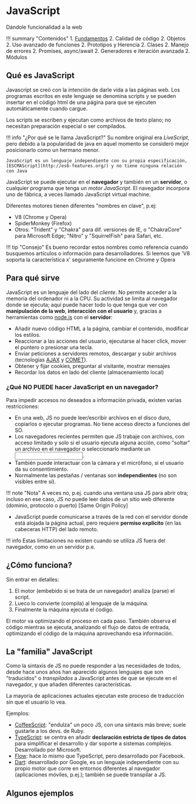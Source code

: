 # JavaScript
Dándole funcionalidad a la web

!!! summary "Contenidos"
    1. [Fundamentos](./fundamentos.md)
    2. Calidad de código
    2. Objetos
    2. Uso avanzado de funciones
    2. Prototipos y Herencia
    2. Clases
    2. Manejo de errores
    2. Promises, async/await
    2. Generadores e iteración avanzada
    2. Módulos

## Qué es JavaScript
Javascript se creó con la intención de darle vida a las páginas web. Los programas escritos en este lenguaje se denomina scripts y se pueden insertar en el código html de una página para que se ejecuten automáticamente cuando cargue.

Los scripts se escriben y ejecutan como archivos de texto plano; no necesitan preparación especial o ser compilados.

!!! info "¿Por qué se le llama JavaScript?"
    Su nombre original era _LiveScript_, pero debido a la popularidad de java en aquel momento se consideró mejor posicionarlo como un hermano menor.

    JavaScript es un lenguaje independiente con su propia especificación, [ESCMAScript](http://es6-features.org/) y no tiene ninguna relación con Java

JavaScript se puede ejecutar en el **navegador** y también en un **servidor**, o cualquier programa que tenga un _motor JavaScript_. El navegador incorpora uno de fábrica, a veces llamado JavaScript virtual machine.

Diferentes motores tienen diferentes "nombres en clave", p.ej:

- V8 (Chrome y Opera)
- SpiderMonkey (Firefox)
- Otros: "Trident" y "Chakra" para dif. versiones de IE, o "ChakraCore" para Microsoft Edge; "Nitro" y "SquirrelFish" para Safari, etc.

!!! tip "Consejo"
    Es bueno recordar estos nombres como referencia cuando busquemos artículos o información para desarrolladores. Si leemos que 'V8 soporta la característica x' seguramente funcione en Chrome y Opera

## Para qué sirve

JavaScript es un lenguaje del lado del _cliente_. No permite acceder a la memoria del ordenador ni a la CPU. Su actividad se limita al navegador donde se ejecuta; aquí puede hacer todo lo que tenga que ver con **manipulación de la web**, **interacción con el usuario** y, gracias a herramientas como [node.js](https://wikipedia.org/wiki/Node.js) con el **servidor**:

- Añadir nuevo código HTML a la página, cambiar el contenido, modificar los estilos.
- Reaccionar a las acciones del usuario, ejecutarse al hacer click, mover el puntero o presionar una tecla.
- Enviar peticiones a servidores remotos, descargar y subir archivos (tecnologías [AJAX](https://en.wikipedia.org/wiki/Ajax_(programming)) y [COMET](https://en.wikipedia.org/wiki/Comet_(programming))).
- Obtener y fijar cookies, preguntar al visitante, mostrar mensajes
- Recordar los datos en lado del cliente (almacenamiento local)

### ¿Qué NO PUEDE hacer JavaScript en un navegador?
Para impedir accesos no deseados a información privada, existen varias restricciones:

- En una web, JS no puede leer/escribir archivos en el disco duro, copiarlos o ejecutar programas. No tiene acceso directo a funciones del SO.
- Los navegadores recientes permiten que JS trabaje con archivos, con acceso limitado y solo si el usuario ejecuta alguna acción, como "soltar" un archivo en el navegador o seleccionarlo mediante un <input>.
- También puede interactuar con la cámara y el micrófono, si el usuario da su consentimiento.
- Normalmente las pestañas / ventanas son **independientes** (no son visibles entre sí).

!!! note "Nota"
    A veces no, p.ej. cuando una ventana usa JS para abrir otra; incluso en ese caso, JS no puede leer datos de un sitio web diferente (dominio, protocolo o puerto) [Same Origin Policy]


- JavaScript puede comunicarse a través de la red con el servidor donde está alojada la página actual, pero requiere **permiso explícito** (en las cabeceras HTTP) del lado remoto.

!!! info
    Estas limitaciones no existen cuando se utiliza JS fuera del navegador, como en un servidor p.e.

## ¿Cómo funciona?

Sin entrar en detalles:

1. El motor (embebido si se trata de un navegador) analiza (parse) el script.
1. Lueco lo convierte (compila) al lenguaje de la máquina.
1. Finalmente la máquina ejecuta el ćodigo.

El motor va optimizando el proceso en cada paso. También observa el código mientras se ejecuta, analizando el flujo de datos de entrada, optimizando el código de la máquina aprovechando esa información.

## La "familia" JavaScript

Como la sintaxis de JS no puede responder a las necesidades de todos, desde hace unos años han aparecido algunos lenguajes que son "traducidos" o _transpilados_ a JavaScript antes de que se ejecute en el navegador, y que añaden diferentes características.

La mayoría de aplicaciones actuales ejecutan este proceso de traducción sin que el usuario lo vea.

Ejemplos:

- [CoffeeScript](https://coffeescript.org): "endulza" un poco JS, con una sintaxis más breve; suele gustarle a los devs. de Ruby.
- [TypeScript](https://www.typescriptlang.org): se centra en añadir **declaración estricta de tipos de datos** para simplificar el desarrollo y dar soporte a sistemas complejos. Desarrollado por Microsoft.
- [Flow](https://flow.org): hace lo mismo que TypeScript, pero desarrollado por Facebook.
- [Dart](https://www.dartlang.org): desarrollado por Google, es un lenguaje independiente con su propio motor que corre en entornos diferentes al navegador (aplicaciones móviles, p.ej.); también se puede transpilar a JS.

## Algunos ejemplos



